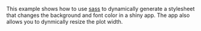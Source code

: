 This example shows how to use [sass](https://github.com/rstudio/sass) to dynamically generate a stylesheet that changes the background and font color in a shiny app. The app also allows you to dynmically resize the plot width.

